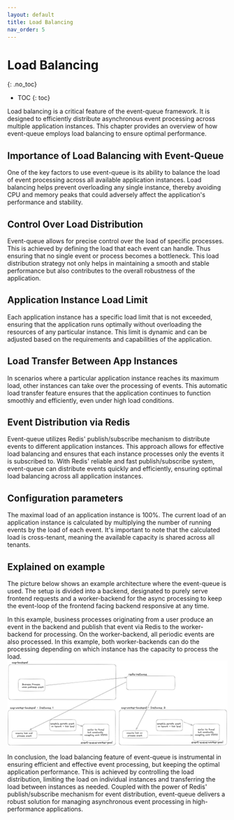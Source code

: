 ```yaml
---
layout: default
title: Load Balancing
nav_order: 5
---
```


<!-- prettier-ignore-start -->
# Load Balancing
{: .no_toc}
<!-- prettier-ignore-end -->

<!-- prettier-ignore -->
- TOC
{: toc}

Load balancing is a critical feature of the event-queue framework. It is designed to efficiently distribute asynchronous
event processing across multiple application instances. This chapter provides an overview of how event-queue employs
load balancing to ensure optimal performance.

## Importance of Load Balancing with Event-Queue

One of the key factors to use event-queue is its ability to balance the load of event processing across all available
application instances. Load balancing helps prevent overloading any single instance, thereby avoiding CPU and memory
peaks that could adversely affect the application's performance and stability.

## Control Over Load Distribution

Event-queue allows for precise control over the load of specific processes. This is achieved by defining the load that
each event can handle. Thus ensuring that no single event or process becomes a bottleneck. This load distribution
strategy not only helps in maintaining a smooth and stable performance but also contributes to the overall robustness
of the application.

## Application Instance Load Limit

Each application instance has a specific load limit that is not exceeded, ensuring that the application runs optimally
without overloading the resources of any particular instance. This limit is dynamic and can be adjusted based on the
requirements and capabilities of the application.

## Load Transfer Between App Instances

In scenarios where a particular application instance reaches its maximum load, other instances can take over the
processing of events. This automatic load transfer feature ensures that the application continues to function smoothly
and efficiently, even under high load conditions.

## Event Distribution via Redis

Event-queue utilizes Redis' publish/subscribe mechanism to distribute events to different application instances.
This approach allows for effective load balancing and ensures that each instance processes only the events it is
subscribed to. With Redis' reliable and fast publish/subscribe system, event-queue can distribute events quickly and
efficiently, ensuring optimal load balancing across all application instances.

## Configuration parameters

The maximal load of an application instance is 100%.
The current load of an application instance is calculated by multiplying the number of running events by the load of
each event. It's important to note that the calculated load is cross-tenant, meaning the available capacity is shared
across all tenants.

## Explained on example

The picture below shows an example architecture where the event-queue is used. The setup is divided into a backend, designated
to purely serve frontend requests and a worker-backend for the async processing to keep the event-loop of the frontend
facing backend responsive at any time.

In this example, business processes originating from a user produce an event in the backend and publish that event
via Redis to the worker-backend for processing. On the worker-backend, all periodic events are also processed. In
this example, both worker-backends can do the processing depending on which instance has the capacity to process the
load.
<img alt="img_1.png" src="img_1.png"/>

In conclusion, the load balancing feature of event-queue is instrumental in ensuring efficient and effective event
processing, but keeping the optimal application performance. This is achieved by controlling the load distribution, 
limiting the load on individual instances and transferring the load between instances as needed. Coupled with the power
of Redis' publish/subscribe mechanism for event distribution, event-queue delivers a robust solution for managing
asynchronous event processing in high-performance applications.
